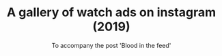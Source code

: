 ---
layout: ampgallery
title: A gallery of watch ads on instagram (2019)
subtitle: To accompany the post 'Blood in the feed'
folder: bloodinthefeed
---